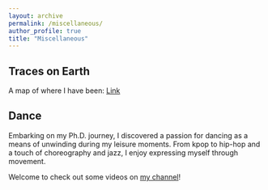 ```yaml
---
layout: archive
permalink: /miscellaneous/
author_profile: true
title: "Miscellaneous"
---
```


## Traces on Earth
A map of where I have been: [Link](https://beeneverywhere.net/user/2260)

## Dance
Embarking on my Ph.D. journey, I discovered a passion for dancing as a means of unwinding during my leisure moments. 
From kpop to hip-hop and a touch of choreography and jazz, I enjoy expressing myself through movement. 

Welcome to check out some videos on [my channel](https://space.bilibili.com/1068475411?spm_id_from=333.1007.0.0)!
